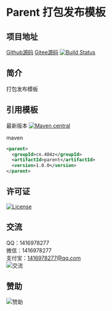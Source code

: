# Parent 打包发布模板

## 项目地址
[Github源码](https://github.com/ALI1416/parent)
[Gitee源码](https://gitee.com/ALI1416/parent)
[![Build Status](https://travis-ci.com/ALI1416/parent.svg?branch=master)](https://travis-ci.com/ALI1416/parent)

## 简介
打包发布模板  

## 引用模板
最新版本
[![Maven central](https://maven-badges.herokuapp.com/maven-central/cn.404z/parent/badge.svg)](https://maven-badges.herokuapp.com/maven-central/cn.404z/parent)

maven
```xml
<parent>
  <groupId>cn.404z</groupId>
  <artifactId>parent</artifactId>
  <version>1.0.0</version>
</parent>
```

## 许可证
[![License](https://img.shields.io/badge/license-BSD-brightgreen)](https://opensource.org/licenses/BSD-3-Clause)

## 交流
QQ：1416978277  
微信：1416978277  
支付宝：1416978277@qq.com  
![交流](https://cdn.jsdelivr.net/gh/ALI1416/web/image/contact.png)

## 赞助
![赞助](https://cdn.jsdelivr.net/gh/ALI1416/web/image/donate.png)
